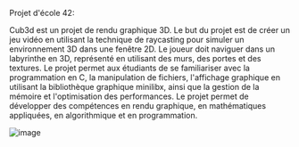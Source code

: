 Projet d'école 42:

Cub3d est un projet de rendu graphique 3D. Le but du projet est de créer un jeu vidéo en utilisant la technique de raycasting pour simuler un environnement 3D dans une fenêtre 2D. Le joueur doit naviguer dans un labyrinthe en 3D, représenté en utilisant des murs, des portes et des textures. Le projet permet aux étudiants de se familiariser avec la programmation en C, la manipulation de fichiers, l'affichage graphique en utilisant la bibliothèque graphique minilibx, ainsi que la gestion de la mémoire et l'optimisation des performances. Le projet permet de développer des compétences en rendu graphique, en mathématiques appliquées, en algorithmique et en programmation.

![image](https://user-images.githubusercontent.com/70530934/214127525-d2bf3db1-69d0-4c18-a504-1581d260a4f0.png)
